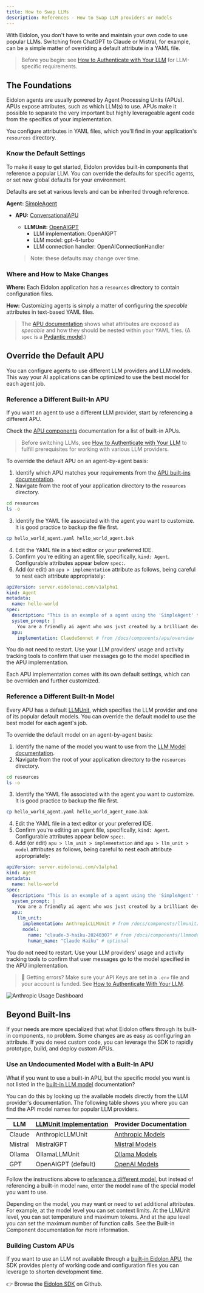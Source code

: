 ```yaml
---
title: How to Swap LLMs
description: References - How to Swap LLM providers or models
---
```


With Eidolon, you don't have to write and maintain your own code to use popular LLMs. Switching from ChatGPT to Claude or Mistral, for example, can be a simple matter of overriding a default attribute in a YAML file. 

>Before you begin: see [How to Authenticate with Your LLM](/docs/howto/authenticate_llm) for LLM-specific requirements.

## The Foundations

Eidolon agents are usually powered by Agent Processing Units (APUs). APUs expose attributes, such as which LLM(s) to use. APUs make it possible to separate the very important but highly leverageable agent code from the specifics of your implementation. 

You configure attributes in YAML files, which you'll find in your application's `resources` directory. 

### Know the Default Settings

To make it easy to get started, Eidolon provides built-in components that reference a popular LLM. You can override the defaults for specific agents, or set new global defaults for your environment. 

Defaults are set at various levels and can be inherited through reference.

**Agent:** [SimpleAgent](https://www.eidolonai.com/docs/components/agents/overview )
- **APU:** [ConversationalAPU](https://www.eidolonai.com/docs/components/apu/overview)<br>
  - **LLMUnit:** [OpenAIGPT](https://www.eidolonai.com/docs/components/llmunit/overview )<br>
    - LLM implementation: OpenAIGPT
    - LLM model: gpt-4-turbo
    - LLM connection handler: OpenAIConnectionHandler

  >Note: these defaults may change over time.

### Where and How to Make Changes

**Where:** Each Eidolon application has a `resources` directory to contain configuration files. 

**How:** Customizing agents is simply a matter of configuring the _specable_ attributes in text-based YAML files. 

>The [APU documentation](https://www.eidolonai.com/docs/components/apu/overview) shows what attributes are exposed as _specable_ and how they should be nested within your YAML files. (A `spec` is a <a href="https://docs.pydantic.dev/latest/concepts/models/" target=_blank>Pydantic model</a>.)
## Override the Default APU

You can configure agents to use different LLM providers and LLM models. This way your AI applications can be optimized to use the best model for each agent job.
### Reference a Different Built-In APU

If you want an agent to use a different LLM provider, start by referencing a different APU. 

Check the [APU components](/docs/components/apu/overview) documentation for a list of built-in APUs.

>Before switching LLMs, see [How to Authenticate with Your LLM](/docs/howto/authenticate_llm) to fulfill prerequisites for working with various LLM providers.

To override the default APU on an agent-by-agent basis:

1. Identify which APU matches your requirements from the [APU built-ins documentation](/docs/components/apu/overview).
2. Navigate from the root of your application directory to the `resources` directory.

```bash
cd resources
ls -o
```

3. Identify the YAML file associated with the agent you want to customize. It is good practice to backup the file first.
```bash
cp hello_world_agent.yaml hello_world_agent.bak
```
4. Edit the YAML file in a text editor or your preferred IDE.
5. Confirm you're editing an agent file, specifically, `kind: Agent`. Configurable attributes appear below `spec:`.
6. Add (or edit) an `apu > implementation` attribute as follows, being careful to nest each attribute appropriately:

```yaml title=resources/hello_world_agent.yaml
apiVersion: server.eidolonai.com/v1alpha1
kind: Agent
metadata:
  name: hello-world
spec:
  description: "This is an example of a agent using the 'SimpleAgent' template."
  system_prompt: |
    You are a friendly ai agent who was just created by a brilliant developer getting started with Eidolon (great decision). You love emojis and use them liberally.
  apu:
    implementation: ClaudeSonnet # from /docs/components/apu/overview
```

You do not need to restart. Use your LLM providers' usage and activity tracking tools to confirm that user messages go to the model specified in the APU implementation.

Each APU implementation comes with its own default settings, which can be overriden and further customized.

### Reference a Different Built-In Model

Every APU has a default [LLMUnit](/docs/components/llmunit/overview), which specifies the LLM provider and one of its popular default models. You can override the default model to use the best model for each agent's job.

To override the default model on an agent-by-agent basis:

1. Identify the name of the model you want to use from the [LLM Model documentation](/docs/components/llmmodel/overview).
2. Navigate from the root of your application directory to the `resources` directory.
```bash
cd resources
ls -o
```
3. Identify the YAML file associated with the agent you want to customize. It is good practice to backup the file first.
```bash
cp hello_world_agent.yaml hello_world_agent_name.bak
```
4. Edit the YAML file in a text editor or your preferred IDE.
5. Confirm you're editing an agent file, specifically, `kind: Agent`. Configurable attributes appear below `spec:`.
6. Add (or edit) `apu > llm_unit > implementation` and `apu > llm_unit > model` attributes as follows, being careful to nest each attribute appropriately:

```yaml title=resources/hello_world_agent.yaml
apiVersion: server.eidolonai.com/v1alpha1
kind: Agent
metadata:
  name: hello-world
spec:
  description: "This is an example of a agent using the 'SimpleAgent' template."
  system_prompt: |
    You are a friendly ai agent who was just created by a brilliant developer getting started with Eidolon (great decision). You love emojis and use them liberally.
  apu:
    llm_unit:
      implementation: AnthropicLLMUnit # from /docs/components/llmunit/overview
      model:
        name: "claude-3-haiku-20240307" # from /docs/components/llmmodel/overview
        human_name: "Claude Haiku" # optional
```

You do not need to restart. Use your LLM providers' usage and activity tracking tools to confirm that user messages go to the model specified in the APU implementation.
> 🚨 Getting errors? Make sure your API Keys are set in a `.env` file and your account is funded. See [How to Authenticate With Your LLM](/docs/howto/authenticate_llm).

![Anthropic Usage Dashboard](../../../../assets/images/anthropic-dashboard-usage.png)


## Beyond Built-Ins

If your needs are more specialized that what Eidolon offers through its built-in components, no problem. Some changes are as easy as configuring an attribute. If you do need custom code, you can leverage the SDK to rapidly prototype, build, and deploy custom APUs.

### Use an Undocumented Model with a Built-In APU

What if you want to use a built-in APU, but the specific model you want is not listed in the [built-in LLM model](/docs/components/llmmodel/overview) documentation? 

You can do this by looking up the available models directly from the LLM provider's documentation. The following table shows you where you can find the API model names for popular LLM providers. 

| LLM | [LLMUnit Implementation](/docs/components/llmunit/overview) | Provider Documentation |
|---|---|---|
| Claude | AnthropicLLMUnit | <a href="https://docs.anthropic.com/en/docs/about-claude/models" target=_blank>Anthropic Models</a>  |
| Mistral | MistralGPT | <a href="https://docs.mistral.ai/getting-started/models/" target=_blank>Mistral Models</a> |
| Ollama | OllamaLLMUnit | <a href="https://ollama.com/library?sort=featured" target=_blank>Ollama Models</a> |
| GPT | OpenAIGPT (default) | <a href="https://platform.openai.com/docs/models" target=_blank>OpenAI Models</a> |

Follow the instructions above to [reference a different model](#reference-a-different-built-in-model), but instead of referencing a built-in model `name`, enter the model `name` of the special model you want to use.

Depending on the model, you may want or need to set additional attributes. For example, at the model level you can set context limits. At the LLMUnit level, you can set temperature and maximum tokens. And at the apu level you can set the maximum number of function calls. See the Built-in Component documentation for more information.

### Building Custom APUs

If you want to use an LLM not available through a [built-in Eidolon APU](/docs/components/apu/overview), the SDK provides plenty of working code and configuration files you can leverage to shorten development time. 

👉  Browse the <a href="https://github.com/eidolon-ai/eidolon/tree/main/sdk/eidolon_ai_sdk" target=_blank>Eidolon SDK</a> on Github.
